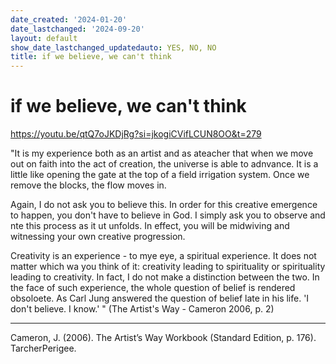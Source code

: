 ```yaml
---
date_created: '2024-01-20'
date_lastchanged: '2024-09-20'
layout: default
show_date_lastchanged_updatedauto: YES, NO, NO
title: if we believe, we can't think
---
```

# if we believe, we can't think

https://youtu.be/qtQ7oJKDjRg?si=jkogiCVifLCUN8OO&t=279

"It is my experience both as an artist and as ateacher that when we move out on faith into the act of creation, the universe is able to adnvance. It is a little like opening the gate at the top of a field irrigation system. Once we remove the blocks, the flow moves in. 

Again, I do not ask you to believe this. In order for this creative emergence to happen, you don't have to believe in God. I simply ask you to observe and nte this process as it ut unfolds. In effect, you will be midwiving and witnessing your own creative progression.

Creativity is an experience - to mye eye, a spiritual experience. It does not matter which wa you think of it: creativity leading to spirituality or spirituality leading to creativity. In fact, I do not make a distinction between the two. In the face of such experience, the whole question of belief is rendered obsoloete. As Carl Jung answered the question of belief late in his life. 'I don't believe. I know.'
" (The Artist's Way - Cameron 2006, p. 2)

________
Cameron, J. (2006). The Artist’s Way Workbook (Standard Edition, p. 176). TarcherPerigee.
